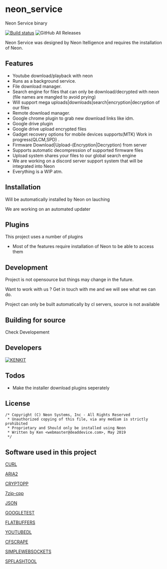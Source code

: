 # neon_service
Neon Service binary

[![Build status](https://ci.appveyor.com/api/projects/status/y2g984l5k70glw9u?svg=true)](https://ci.appveyor.com/project/kenkit/neon-service)
![GitHub All Releases](https://img.shields.io/github/downloads/kenkit/neon_service/total?style=plastic)

Neon Service was designed by Neon Itelligence and requires the installation of Neon.

## Features

-   Youtube download/playback with neon
-   Runs as a background service.
-   File download manager.
-   Search engine for files that can only be download/decrypted with neon (file names are mangled to avoid prying)
-   Will support mega uploads|downloads|search|encryption|decryption of our files
-   Remote download manager.
-   Google chrome plugin to grab new download links like idm.
-   Google drive plugin
-   Google drive upload encrypted files
-   Gadget recovery options for mobile devices supports(MTK) Work in progress(QLCM,SPD) .
-   Firmware Download|Upload-(Encryption|Decryption) from server
-   Supports automatic decompression of supported firmware files
-   Upload system shares your files to our global search engine
-   We are working on a discord server support system that will be integrated into Neon
-   Everything is a WIP atm.

## Installation

Will be automatically installed by Neon on lauching

We are working on an automated updater

## Plugins

This project uses a number of plugins

-   Most of the features require installation of Neon to be able to access them

## Development
Project is not opensource but things may change in the future.

Want to work with us ? Get in touch with me and we will see what we can do.

Project can only be built automatically by cl servers, source is not available 

## Building for source

Check Developement

## Developers

[![KENKIT](https://www.codewars.com/users/kenkit/badges/large)](https://www.codewars.com/users/kenkit)


## Todos

-   Make the installer download plugins seperately

## License
```
/* Copyright (C) Neon Systems, Inc - All Rights Reserved
 * Unauthorized copying of this file, via any medium is strictly prohibited
 * Proprietary and Should only be installed using Neon
 * Written by Ken <webmaster@deaddevice.com>, May 2019
 */
```

## Software used in this project

   [CURL]()

   [ARIA2]()
   
   [CRYPTOPP]()
   
   [7zip-cpp]()
   
   [JSON]()
   
   [GOOGLETEST]()
   
   [FLATBUFFERS]()
   
   [YOUTUBEDL]()
   
   [CFSCRAPE]()
   
   [SIMPLEWEBSOCKETS]()
   
   [SPFLASHTOOL]()
   

